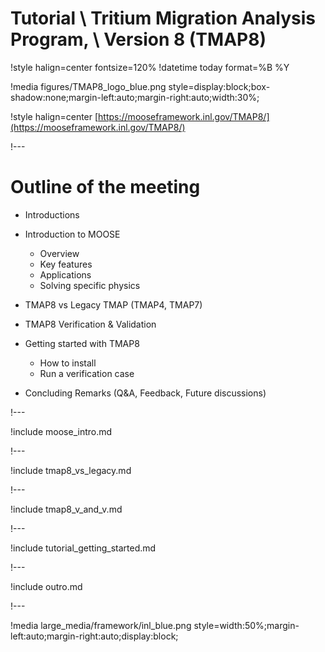 # Tutorial \\ Tritium Migration Analysis Program, \\ Version 8 (TMAP8)

!style halign=center fontsize=120%
!datetime today format=%B %Y

!media figures/TMAP8_logo_blue.png style=display:block;box-shadow:none;margin-left:auto;margin-right:auto;width:30%;

!style halign=center
[https://mooseframework.inl.gov/TMAP8/](https://mooseframework.inl.gov/TMAP8/)

!---

# Outline of the meeting

- Introductions
- Introduction to MOOSE

  - Overview
  - Key features
  - Applications
  - Solving specific physics

- TMAP8 vs Legacy TMAP (TMAP4, TMAP7)
- TMAP8 Verification & Validation
- Getting started with TMAP8

  - How to install
  - Run a verification case

- Concluding Remarks (Q&A, Feedback, Future discussions)

!---

!include moose_intro.md

!---

!include tmap8_vs_legacy.md

!---

!include tmap8_v_and_v.md

!---

!include tutorial_getting_started.md

!---

!include outro.md

!---

!media large_media/framework/inl_blue.png style=width:50%;margin-left:auto;margin-right:auto;display:block;
